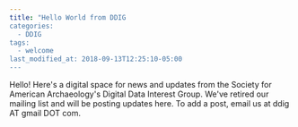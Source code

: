 ```yaml
---
title: "Hello World from DDIG
categories:
  - DDIG
tags:
  - welcome
last_modified_at: 2018-09-13T12:25:10-05:00
---
```


Hello! Here's a digital space for news and updates from the Society for American Archaeology's Digital Data Interest Group. We've retired our mailing list and will be posting updates here. To add a post, email us at ddig AT gmail DOT com.
